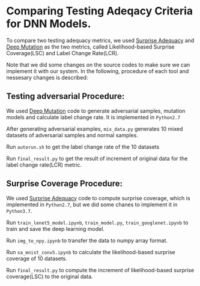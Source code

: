 # Comparing Testing Adeqacy Criteria for DNN Models.

To compare two testing adequacy metrics, we used [Surprise Adequacy](https://github.com/coinse/sadl) and [Deep Mutation](https://github.com/dgl-prc/m_testing_adversatial_sample) as the two metrics, called Likelihood-based Surprise Coverage(LSC) and Label Change Rate(LCR).

Note that we did some changes on the source codes to make sure we can implement it with our system. In the following, procedure of each tool and nessesary changes is described:


## Testing adversarial Procedure:
We used [Deep Mutation](https://github.com/dgl-prc/m_testing_adversatial_sample) code to generate adversarial samples, mutation models and calculate label change rate. It is implemented in `Python2.7`

After generating adversarial examples, `mix_data.py` generates 10 mixed datasets of adversarial samples and normal samples.

Run `autorun.sh` to get the label change rate of the 10 datasets

Run `final_result.py` to get the result of increment of original data for the label change rate(LCR) metric.


## Surprise Coverage Procedure:
We used [Surprise Adequacy](https://github.com/coinse/sadl) code to compute surprise coverage, which is implemented in `Python2.7`, but we did some chanes to implement it in `Python3.7`.

Run `train_lenet5_model.ipynb`, `train_model.py`, `train_googlenet.ipynb` to train and save the deep learning model.

Run `img_to_npy.ipynb` to transfer the data to numpy array format.

Run `sa_mnist_conv5.ipynb` to calculate the likelihood-based surprise coverage of 10 datasets.

Run `final_result.py` to compute the increment of likelihood-based surprise coverage(LSC) to the original data.



	

